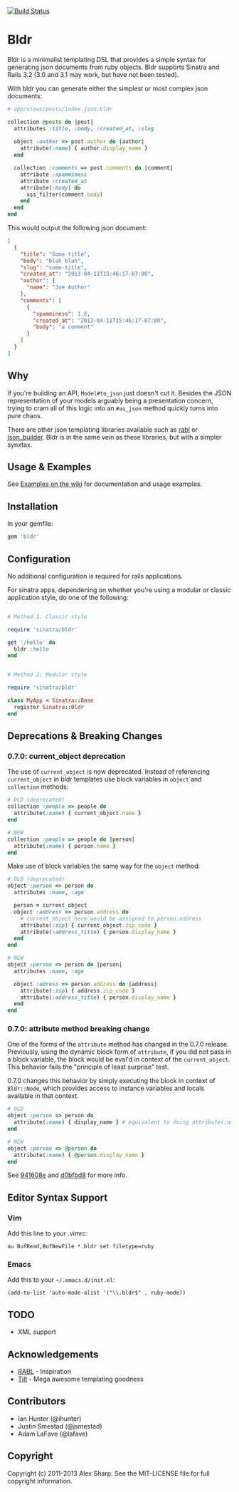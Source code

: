 [![Build Status](https://travis-ci.org/ajsharp/bldr.png)](https://travis-ci.org/ajsharp/bldr)


# Bldr

Bldr is a minimalist templating DSL that provides a simple syntax for generating
json documents from ruby objects. Bldr supports Sinatra and Rails
3.2 (3.0 and 3.1 may work, but have not been tested).

With bldr you can generate either the simplest or most complex json
documents:

```ruby
# app/views/posts/index.json.bldr

collection @posts do |post|
  attributes :title, :body, :created_at, :slug
  
  object :author => post.author do |author|
    attribute(:name) { author.display_name }
  end

  collection :comments => post.comments do |comment|
    attribute :spamminess
    attribute :created_at
    attribute(:body) do
      xss_filter(comment.body)
    end
  end
end
```

This would output the following json document:

```json
[
  {
    "title": "Some title",
    "body": "blah blah",
    "slug": "some-title",
    "created_at": "2013-04-11T15:46:17-07:00",
    "author": {
      "name": "Joe Author"
    },
    "comments": [
      {
        "spamminess": 1.0,
        "created_at": "2013-04-11T15:46:17-07:00",
        "body": "a comment"
      }
    ]
  }
]
```

## Why

If you're building an API, `Model#to_json` just doesn't cut it. Besides the JSON
representation of your models arguably being a presentation concern, trying
to cram all of this logic into an `#as_json` method quickly turns into pure chaos.

There are other json templating libraries available such as
[rabl](https://github.com/nesquena/rabl) or [json_builder](https://github.com/dewski/json_builder).
Bldr is in the same vein as these libraries, but with a simpler synxtax.

## Usage & Examples

See [Examples on the wiki](https://github.com/ajsharp/bldr/wiki/Documentation-&-Examples)
for documentation and usage examples.

## Installation

In your gemfile:

```ruby
gem 'bldr'
```

## Configuration

No additional configuration is required for rails applications.

For sinatra apps, dependening on whether you're using a modular or classic
application style, do one of the following:

```ruby

# Method 1: Classic style

require 'sinatra/bldr'

get '/hello' do
  bldr :hello
end


# Method 2: Modular style

require 'sinatra/bldr'

class MyApp < Sinatra::Base
  register Sinatra::Bldr
end
```

## Deprecations & Breaking Changes

### 0.7.0: current_object deprecation

The use of `current_object` is now deprecated. Instead of referencing `current_object` in bldr templates
use block variables in `object` and `collection` methods:

```ruby
# OLD (deprecated)
collection :people => people do
  attribute(:name) { current_object.name }
end

# NEW
collection :people => people do |person|
  attribute(:name) { person.name }
end
```

Make use of block variables the same way for the `object` method:

```ruby
# OLD (deprecated)
object :person => person do
  attributes :name, :age

  person = current_object
  object :address => person.address do
    # current_object here would be assigned to person.address
    attribute(:zip) { current_object.zip_code }
    attribute(:address_title) { person.display_name }
  end
end

# NEW
object :person => person do |person|
  attributes :name, :age

  object :adress => person.address do |address|
    attribute(:zip) { address.zip_code }
    attribute(:address_title) { person.display_name }
  end
end
```

### 0.7.0: attribute method breaking change

One of the forms of the `attribute` method has changed in the 0.7.0 release.
Previously, using the dynamic block form of `attribute`, if you did not pass
in a block variable, the block would be eval'd in context of the `current_object`.
This behavior fails the "principle of least surprise" test.

0.7.0 changes this behavior by simply executing the block in context of `Bldr::Node`, which provides
access to instance variables and locals available in that context.

```ruby
# OLD
object :person => person do
  attribute(:name) { display_name } # equivalent to doing attribute(:name) { |person| person.display_name }
end

# NEW
object :person => @person do
  attribute(:name) { @person.display_name }
end
```

See [941608e](https://github.com/ajsharp/bldr/commit/d0bfbd8) and [d0bfbd8](https://github.com/ajsharp/bldr/commit/d0bfbd8) for more info.

## Editor Syntax Support

### Vim

Add this line to your .vimrc:

```
au BufRead,BufNewFile *.bldr set filetype=ruby
```

### Emacs

Add this to your `~/.emacs.d/init.el`:

```
(add-to-list 'auto-mode-alist '("\\.bldr$" . ruby-mode))
```

## TODO

* XML support

## Acknowledgements

* [RABL](http://github.com/nesquena/rabl) - Inspiration
* [Tilt](https://github.com/rtomayko/tilt) - Mega awesome templating goodness

## Contributors

* Ian Hunter (@ihunter)
* Justin Smestad (@jsmestad)
* Adam LaFave (@lafave)

## Copyright

Copyright (c) 2011-2013 Alex Sharp. See the MIT-LICENSE file for full
copyright information.
